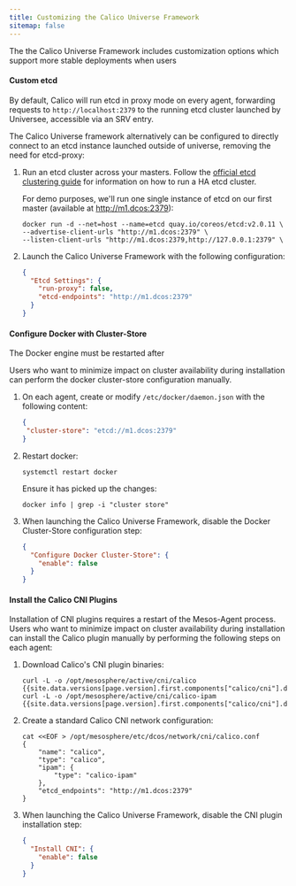 ```yaml
---
title: Customizing the Calico Universe Framework
sitemap: false 
---
```


The the Calico Universe Framework includes customization options which support
more stable deployments when users

#### Custom etcd

By default, Calico will run etcd in proxy mode on every agent, forwarding requests
to `http://localhost:2379` to the running etcd cluster launched by Universee,
accessible via an SRV entry.

The Calico Universe framework alternatively can be configured to directly connect
to an etcd instance launched outside of universe, removing
the need for etcd-proxy:

1. Run an etcd cluster across your masters. Follow the
   [official etcd clustering guide](https://coreos.com/etcd/docs/latest/clustering.html#static)
   for information on how to run a HA etcd cluster.

   For demo purposes, we'll run one single instance of etcd on our first master
   (available at http://m1.dcos:2379):

   ```shell
   docker run -d --net=host --name=etcd quay.io/coreos/etcd:v2.0.11 \
   --advertise-client-urls "http://m1.dcos:2379" \
   --listen-client-urls "http://m1.dcos:2379,http://127.0.0.1:2379" \
   ```

2. Launch the Calico Universe Framework with the following configuration:

   ```json
   {
     "Etcd Settings": {
       "run-proxy": false,
       "etcd-endpoints": "http://m1.dcos:2379"
     }
   }
   ```

#### Configure Docker with Cluster-Store

The Docker engine must be restarted after

Users who want to minimize impact on cluster availability during installation
can perform the docker cluster-store configuration manually.

1. On each agent, create or modify `/etc/docker/daemon.json` with the following content:

   ```json
   {
    "cluster-store": "etcd://m1.dcos:2379"
   }
   ```

2. Restart docker:

   ```
   systemctl restart docker
   ```

   Ensure it has picked up the changes:

   ```
   docker info | grep -i "cluster store"
   ```

3. When launching the Calico Universe Framework, disable the Docker Cluster-Store configuration step:

   ```json
   {
     "Configure Docker Cluster-Store": {
       "enable": false
     }
   }
   ```

#### Install the Calico CNI Plugins

Installation of CNI plugins requires a restart of the Mesos-Agent process.
Users who want to minimize impact on cluster availability during installation
can install the Calico plugin manually by performing the following steps
on each agent:

1. Download Calico's CNI plugin binaries:

   ```shell
   curl -L -o /opt/mesosphere/active/cni/calico  {{site.data.versions[page.version].first.components["calico/cni"].download_calico_url}}
   curl -L -o /opt/mesosphere/active/cni/calico-ipam {{site.data.versions[page.version].first.components["calico/cni"].download_calico_ipam_url}}
   ```

2. Create a standard Calico CNI network configuration:

   ```shell
   cat <<EOF > /opt/mesosphere/etc/dcos/network/cni/calico.conf
   {
       "name": "calico",
       "type": "calico",
       "ipam": {
           "type": "calico-ipam"
       },
       "etcd_endpoints": "http://m1.dcos:2379"
   }
   ```

3. When launching the Calico Universe Framework, disable the CNI plugin installation step:

   ```json
   {
     "Install CNI": {
       "enable": false
     }
   }
   ```
